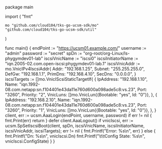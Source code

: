 package main

import (
	"fmt"

	mo "github.com/cloud104/tks-go-ucsm-sdk/mo"
	"github.com/cloud104/tks-go-ucsm-sdk/util"
)

func main() {
	endPoint := "https://ucsm01.example.com/"
	username := "admin"
	password := "secret"
	spDn := "org-root/org-Linux/ls-phygymdev01-lab"
	iscsiVnicName := "iscsi0"
	iscsiInitiatorName := "iqn.2005-02.com.open-iscsi:phygymdev01-lab.1"
	iscsiVnicAddr := mo.VnicIPv4IscsiAddr{
		Addr:    "192.168.1.25",
		Subnet:  "255.255.255.0",
		DefGw:   "192.168.1.1",
		PrimDns: "192.168.4.10",
		SecDns:  "0.0.0.0",
	}
	iscsiTargets := []mo.VnicIScsiStaticTargetIf{
		{
			IpAddress: "192.168.1.10",
			Name:      "iqn.1992-08.com.netapp:sn.f104401e43da11e760d600a098ade5c8:vs.23",
			Port:      "3260",
			Priority:  "2",
			VnicLuns:  []mo.VnicLun{{Bootable: "yes", Id: "0"}},
		},
		{
			IpAddress: "192.168.2.10",
			Name:      "iqn.1992-08.com.netapp:sn.f104401e43da11e760d600a098ade5c8:vs.23",
			Port:      "3260",
			Priority:  "1",
			VnicLuns:  []mo.VnicLun{{Bootable: "yes", Id: "0"}},
		},
	}
	client, err := ucsm.AaaLogin(endPoint, username, password)
	if err != nil {
		fmt.Print(err)
		return
	}
	defer client.AaaLogout()
	if vnicIscsi, err := ucsm.SpSetIscsiBoot(client, spDn, iscsiVnicName, iscsiInitiatorName, iscsiVnicAddr, iscsiTargets); err != nil {
		fmt.Printf("Error: %s\n", err)
	} else {
		fmt.Printf("Dn: %s\n", vnicIscsi.Dn)
		fmt.Printf("\t\tConfig State: %s\n", vnicIscsi.ConfigState)
	}
}
